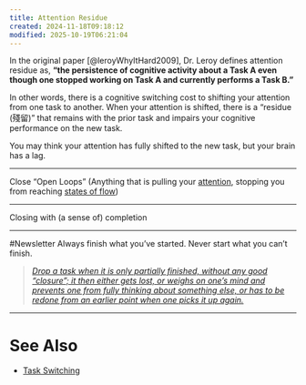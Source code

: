```yaml
---
title: Attention Residue
created: 2024-11-18T09:18:12
modified: 2025-10-19T06:21:04
---
```


In the original paper [@leroyWhyItHard2009], Dr. Leroy defines attention residue as, **“the persistence of cognitive activity about a Task A even though one stopped working on Task A and currently performs a Task B.”**

In other words, there is a cognitive switching cost to shifting your attention from one task to another. When your attention is shifted, there is a “residue (殘留)” that remains with the prior task and impairs your cognitive performance on the new task.

You may think your attention has fully shifted to the new task, but your brain has a lag.

---

Close “Open Loops” (Anything that is pulling your [attention](attention.md), stopping you from reaching [states of flow](flow-state.md))

---

Closing with (a sense of) completion

---

#Newsletter Always finish what you’ve started. Never start what you can’t finish.

> _[Drop a task when it is only partially finished, without any good “closure”; it then either gets lost, or weighs on one’s mind and prevents one from fully thinking about something else, or has to be redone from an earlier point when one picks it up again.](https://terrytao.wordpress.com/2008/08/07/on-time-management/)_

---

# See Also

* [Task Switching](task-switching.md)
